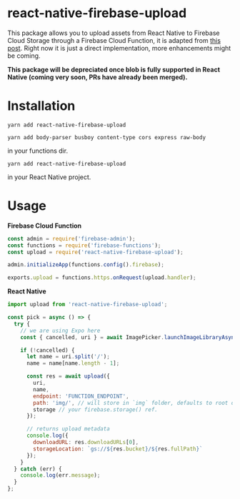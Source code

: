 # react-native-firebase-upload

This package allows you to upload assets from React Native to Firebase Cloud Storage through a Firebase Cloud Function, it is adapted from [this post](https://medium.com/@wcandillon/uploading-images-to-firebase-with-expo-a913c9f8e98d). Right now it is just a direct implementation, more enhancements might be coming.

**This package will be depreciated once blob is fully supported in React Native (coming very soon, PRs have already been merged).**

# Installation

`yarn add react-native-firebase-upload`

`yarn add body-parser busboy content-type cors express raw-body`

in your functions dir.

`yarn add react-native-firebase-upload`

in your React Native project.

# Usage

**Firebase Cloud Function**

```javascript
const admin = require('firebase-admin');
const functions = require('firebase-functions');
const upload = require('react-native-firebase-upload');

admin.initializeApp(functions.config().firebase);

exports.upload = functions.https.onRequest(upload.handler);
```

**React Native**

```javascript
import upload from 'react-native-firebase-upload';

const pick = async () => {
  try {
    // we are using Expo here
    const { cancelled, uri } = await ImagePicker.launchImageLibraryAsync();

    if (!cancelled) {
      let name = uri.split('/');
      name = name[name.length - 1];

      const res = await upload({
        uri,
        name,
        endpoint: 'FUNCTION_ENDPOINT',
        path: 'img/', // will store in `img` folder, defaults to root directory `/`
        storage // your firebase.storage() ref.
      });

      // returns upload metadata
      console.log({
        downloadURL: res.downloadURLs[0],
        storageLocation: `gs://${res.bucket}/${res.fullPath}`
      });
    }
  } catch (err) {
    console.log(err.message);
  }
};
```
